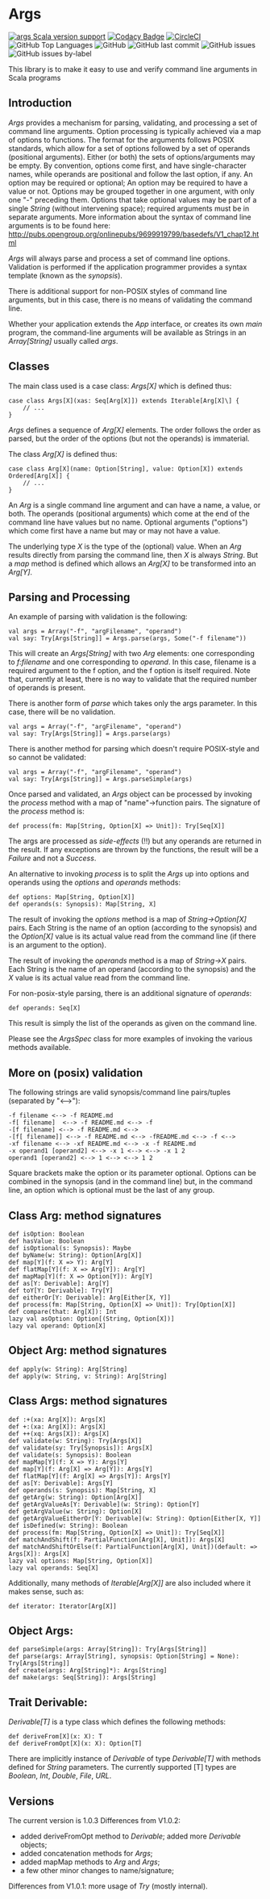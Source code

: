 # Args

[![args Scala version support](https://index.scala-lang.org/rchillyard/args/args/latest-by-scala-version.svg)](https://index.scala-lang.org/rchillyard/args/args)
[![Codacy Badge](https://app.codacy.com/project/badge/Grade/78b1a73d5903494c87d950f9e2f7addf)](https://www.codacy.com/gh/rchillyard/Args/dashboard?utm_source=github.com&amp;utm_medium=referral&amp;utm_content=rchillyard/Args&amp;utm_campaign=Badge_Grade)
[![CircleCI](https://circleci.com/gh/rchillyard/Args.svg?style=shield)](https://circleci.com/gh/rchillyard/Args)
![GitHub Top Languages](https://img.shields.io/github/languages/top/rchillyard/Args)
![GitHub](https://img.shields.io/github/license/rchillyard/Args)
![GitHub last commit](https://img.shields.io/github/last-commit/rchillyard/Args)
![GitHub issues](https://img.shields.io/github/issues-raw/rchillyard/Args)
![GitHub issues by-label](https://img.shields.io/github/issues/rchillyard/Args/bug)

This library is to make it easy to use and verify command line arguments in Scala programs

## Introduction
*Args* provides a mechanism for parsing, validating, and processing a set of command line arguments.
Option processing is typically achieved via a map of options to functions.
The format for the arguments follows POSIX standards, which allow for a set of options followed by a set of operands (positional arguments).
Either (or both) the sets of options/arguments may be empty.
By convention, options come first, and have single-character names, while operands are positional and follow the last option, if any.
An option may be required or optional;
An option may be required to have a value or not.
Options may be grouped together in one argument, with only one "-" preceding them.
Options that take optional values may be part of a single *String* (without intervening space);
required arguments must be in separate arguments.
More information about the syntax of command line arguments is to be found here: http://pubs.opengroup.org/onlinepubs/9699919799/basedefs/V1_chap12.html

*Args* will always parse and process a set of command line options.
Validation is performed if the application programmer provides a syntax template (known as the *synopsis*).

There is additional support for non-POSIX styles of command line arguments,
but in this case, there is no means of validating the command line.

Whether your application extends the *App* interface, or creates its own *main* program, the command-line arguments
will be available as Strings in an *Array\[String\]* usually called *args*. 


## Classes
The main class used is a case class: *Args\[X\]* which is defined thus:

    case class Args[X](xas: Seq[Arg[X]]) extends Iterable[Arg[X]\] {
        // ...
    }

*Args* defines a sequence of *Arg\[X\]* elements.
The order follows the order as parsed, but the order of the options (but not the operands)
is immaterial.

The class *Arg\[X\]* is defined thus:

    case class Arg[X](name: Option[String], value: Option[X]) extends Ordered[Arg[X]] {
        // ...
    }
    
An *Arg* is a single command line argument and can have a name, a value, or both.
The operands (positional arguments) which come at the end of the command line have values but no name.
Optional arguments ("options") which come first have a name but may or may not have a value.

The underlying type *X* is the type of the (optional) value.
When an *Arg* results directly from parsing the command line, then *X* is always *String*.
But a *map* method is defined which allows an *Arg\[X\]* to be transformed into an *Arg[Y\]*.
    
## Parsing and Processing
An example of parsing with validation is the following:

    val args = Array("-f", "argFilename", "operand")
    val say: Try[Args[String]] = Args.parse(args, Some("-f filename"))
    
This will create an *Args\[String\]* with two *Arg* elements: one corresponding to *f:filename* and one corresponding to *operand*.
In this case, filename is a required argument to the f option, and the f option is itself required.
Note that, currently at least, there is no way to validate that the required number of operands is present.

There is another form of *parse* which takes only the args parameter.
In this case, there will be no validation.

    val args = Array("-f", "argFilename", "operand")
    val say: Try[Args[String]] = Args.parse(args)

There is another method for parsing which doesn't require POSIX-style and so cannot be validated:

    val args = Array("-f", "argFilename", "operand")
    val say: Try[Args[String]] = Args.parseSimple(args)

Once parsed and validated, an *Args* object can be processed by invoking the *process* method with a
map of "name"->function pairs.
The signature of the *process* method is:

    def process(fm: Map[String, Option[X] => Unit]): Try[Seq[X]]
    
The args are processed as *side-effects* (!!) but any operands are returned in the result.
If any exceptions are thrown by the functions, the result will be a *Failure* and not a *Success*.

An alternative to invoking *process* is to split the *Args* up into options and operands using the *options* and *operands* methods:

    def options: Map[String, Option[X]]
    def operands(s: Synopsis): Map[String, X]

The result of invoking the *options* method is a map of *String->Option\[X\]* pairs. Each String is the name of an option
(according to the synopsis) and the *Option\[X]* value is its actual value read from the command line (if there is an argument to the option).

The result of invoking the *operands* method is a map of *String->X* pairs. Each String is the name of an operand
(according to the synopsis) and the *X* value is its actual value read from the command line.

For non-posix-style parsing, there is an additional signature of *operands*:

    def operands: Seq[X]
    
This result is simply the list of the operands as given on the command line.

Please see the *ArgsSpec* class for more examples of invoking the various methods available.

## More on (posix) validation

The following strings are valid synopsis/command line pairs/tuples (separated by "<-->"):

    -f filename <--> -f README.md
    -f[ filename]  <--> -f README.md <--> -f
    -[f filename] <--> -f README.md <--> 
    -[f[ filename]] <--> -f README.md <--> -fREADME.md <--> -f <--> 
    -xf filename <--> -xf README.md <--> -x -f README.md
    -x operand1 [operand2] <--> -x 1 <--> <--> -x 1 2
    operand1 [operand2] <--> 1 <--> <--> 1 2
    
Square brackets make the option or its parameter optional.
Options can be combined in the synopsis (and in the command line) but, in the command line,
an option which is optional must be the last of any group.

## Class Arg: method signatures

    def isOption: Boolean
    def hasValue: Boolean
    def isOptional(s: Synopsis): Maybe
    def byName(w: String): Option[Arg[X]]
    def map[Y](f: X => Y): Arg[Y]
    def flatMap[Y](f: X => Arg[Y]): Arg[Y]
    def mapMap[Y](f: X => Option[Y]): Arg[Y]
    def as[Y: Derivable]: Arg[Y]
    def toY[Y: Derivable]: Try[Y]
    def eitherOr[Y: Derivable]: Arg[Either[X, Y]]
    def process(fm: Map[String, Option[X] => Unit]): Try[Option[X]]
    def compare(that: Arg[X]): Int
    lazy val asOption: Option[(String, Option[X])]
    lazy val operand: Option[X]

## Object Arg: method signatures

    def apply(w: String): Arg[String]
    def apply(w: String, v: String): Arg[String]

## Class Args: method signatures

    def :+(xa: Arg[X]): Args[X]
    def +:(xa: Arg[X]): Args[X]
    def ++(xq: Args[X]): Args[X]
    def validate(w: String): Try[Args[X]]
    def validate(sy: Try[Synopsis]): Args[X]
    def validate(s: Synopsis): Boolean
    def mapMap[Y](f: X => Y): Args[Y]
    def map[Y](f: Arg[X] => Arg[Y]): Args[Y]
    def flatMap[Y](f: Arg[X] => Args[Y]): Args[Y]
    def as[Y: Derivable]: Args[Y]
    def operands(s: Synopsis): Map[String, X]
    def getArg(w: String): Option[Arg[X]]
    def getArgValueAs[Y: Derivable](w: String): Option[Y]
    def getArgValue(w: String): Option[X]
    def getArgValueEitherOr[Y: Derivable](w: String): Option[Either[X, Y]]
    def isDefined(w: String): Boolean
    def process(fm: Map[String, Option[X] => Unit]): Try[Seq[X]]
    def matchAndShift(f: PartialFunction[Arg[X], Unit]): Args[X]
    def matchAndShiftOrElse(f: PartialFunction[Arg[X], Unit])(default: => Args[X]): Args[X]
    lazy val options: Map[String, Option[X]]
    lazy val operands: Seq[X]

Additionally, many methods of _Iterable\[Arg\[X]]_ are also included where it makes sense,
such as:

    def iterator: Iterator[Arg[X]]

## Object Args:

    def parseSimple(args: Array[String]): Try[Args[String]]
    def parse(args: Array[String], synopsis: Option[String] = None): Try[Args[String]]
    def create(args: Arg[String]*): Args[String]
    def make(args: Seq[String]): Args[String]

## Trait Derivable:

*Derivable\[T\]* is a type class which defines the following methods:

    def deriveFrom[X](x: X): T
    def deriveFromOpt[X](x: X): Option[T]

There are implicitly instance of *Derivable* of type *Derivable\[T]* 
with methods defined for *String* parameters.
The currently supported \[T] types are _Boolean_, _Int_, _Double_, _File_, _URL_.

## Versions

The current version is 1.0.3
Differences from V1.0.2:
* added deriveFromOpt method to _Derivable_; added more _Derivable_ objects;
* added concatenation methods for _Args_;
* added mapMap methods to _Arg_ and _Args_;
* a few other minor changes to name/signature;

Differences from V1.0.1: more usage of _Try_ (mostly internal).